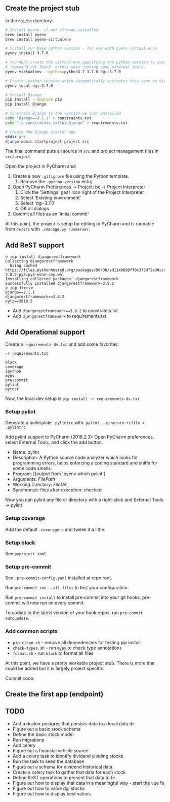 ## Create the project stub

In the `dgi/be` directory:

```sh
# Install pyenv, if not already installed
brew install pyenv
brew install pyenv-virtualenv

# Install our base python version - for use with pyenv virtual-envs
pyenv install 3.7.0

# You MUST create the virtual-env specifying the python version to avoid
# 'command not found' errors when running some external tools.
pyenv virtualenv --python=python3.7 3.7.0 dgi-3.7.0

# Create .python-version which automatically activates this venv on dir entry
pyenv local dgi-3.7.0

# Install Django
pip install --upgrade pip
pip install Django

# Constrain Django to the version we just installed
echo "Django==2.1.1" > constraints.txt
echo "-c constraints.txt\n\nDjango" > requirements.txt

# Create the Django starter app
mkdir src
django-admin startproject project src
```

The final command puts all source in `src` and project management files in `src/project`.

Open the project in PyCharm and:

1. Create a new `.gitignore` file using the Python template.
    1. Remove the `.python-version` entry
1. Open PyCharm Preferences -> Project: be -> Project Interpreter
    1. Click the 'Settings' gear icon right of the Project Interpreter
    1. Select 'Existing environment'
    1. Select 'dgi-3.7.0'
    1. OK all dialogs
1. Commit all files as an 'initial commit'

At this point, the project is setup for editing in PyCharm and is runnable from `be/src` with `./manage.py runserver`.

## Add ReST support

```
ᐅ pip install djangorestframework
Collecting djangorestframework
  Using cached https://files.pythonhosted.org/packages/90/30/ad1148098ff0c375df2a30cc4494ed953cf7551fc1ecec30fc951c712d20/djangorestframework-3.8.2-py2.py3-none-any.whl
Installing collected packages: djangorestframework
Successfully installed djangorestframework-3.8.2
ᐅ pip freeze
Django==2.1.1
djangorestframework==3.8.2
pytz==2018.5
```

* Add `djangorestframework==3.8.2` to constraints.txt
* Add `djangorestframework` to requirements.txt

## Add Operational support

Create a `requirements-dv.txt` and add some favorites:

```
-r requirements.txt

black
coverage
ipython
mypy
pre-commit
pylint
pytest
```

Now, the local dev setup is `pip install -r requirements-dv.txt`

### Setup pylint

Generate a boilerplate `.pylintrc` with: `pylint --generate-rcfile > .pylintrc`

Add pylint support to PyCharm (2018.2.3):  Open PyCharm preferences, select External Tools, and click the add button.

* Name: pylint
* Description: A Python source code analyzer which looks for programming errors, helps enforcing a coding standard and sniffs for some code smells.
* Program: []output from 'pyenv which pylint']
* Arguments: $FilePath$
* Working Directory: $FileDir$
* Synchronize files after execution: checked

Now you can pylint any file or directory with a right-click and External Tools -> pylint

### Setup coverage

Add the default `.coveragerc` and tweek it a little.

### Setup black

See `pyproject.toml`

### Setup pre-commit

See `.pre-commit-config.yaml` installed at repo root.

Run `pre-commit run --all-files` to test your configuration.

Run `pre-commit install` to install pre-commit into your git hooks. pre-commit will now run on every commit.

To update to the latest version of your hook repos, run `pre-commit autoupdate`.

### Add common scripts

* `pip-clean.sh` - remove all dependencies for testing pip install.
* `check-types.sh` - run `mypy` to check type annotations
* `format.sh` - run `black` to format all files

At this point, we have a pretty workable project stub. There is more that could be added but it is largely project specific.

Commit code.

## Create the first app (endpoint)


## TODO

* Add a docker postgres that persists data to a local data dir
* Figure out a basic stock schema
* Define the basic stock model
* Run migrations
* Add celery
* Figure out a financial vehicle source
* Add a celery task to identify dividend yielding stocks
* Run the task to seed the database
* Figure out a schema for dividend historical data
* Create a celery task to gather that data for each stock
* Define ReST operations to present that data to fe
* Figure out how to display that data in a meaningful way - start the vue fe
* Figure out how to value dgi stocks
* Figure out how to display best values

